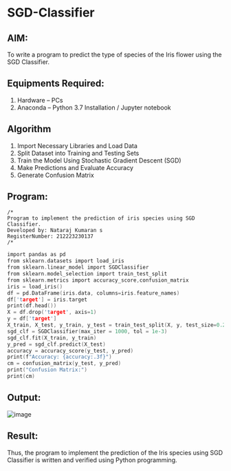 # SGD-Classifier
## AIM:
To write a program to predict the type of species of the Iris flower using the SGD Classifier.

## Equipments Required:
1. Hardware – PCs
2. Anaconda – Python 3.7 Installation / Jupyter notebook

## Algorithm
1. Import Necessary Libraries and Load Data
2. Split Dataset into Training and Testing Sets
3. Train the Model Using Stochastic Gradient Descent (SGD)
4. Make Predictions and Evaluate Accuracy
5. Generate Confusion Matrix
## Program:
```
/*
Program to implement the prediction of iris species using SGD Classifier.
Developed by: Nataraj Kumaran s
RegisterNumber: 212223230137
/*
```
```c
import pandas as pd
from sklearn.datasets import load_iris
from sklearn.linear_model import SGDClassifier
from sklearn.model_selection import train_test_split
from sklearn.metrics import accuracy_score,confusion_matrix
iris = load_iris()
df = pd.DataFrame(iris.data, columns=iris.feature_names)
df['target'] = iris.target
print(df.head())
X = df.drop('target', axis=1)
y = df['target']
X_train, X_test, y_train, y_test = train_test_split(X, y, test_size=0.2, random_state=42)
sgd_clf = SGDClassifier(max_iter = 1000, tol = 1e-3)
sgd_clf.fit(X_train, y_train)
y_pred = sgd_clf.predict(X_test)
accuracy = accuracy_score(y_test, y_pred)
print(f"Accuracy: {accuracy:.3f}")
cm = confusion_matrix(y_test, y_pred)
print("Confusion Matrix:")
print(cm)

```
## Output:
![image](https://github.com/user-attachments/assets/5e4e21ec-6bca-45d8-bca7-955c74b5516a)

## Result:
Thus, the program to implement the prediction of the Iris species using SGD Classifier is written and verified using Python programming.
